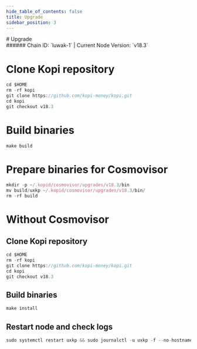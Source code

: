 ```yaml
---
hide_table_of_contents: false
title: Upgrade
sidebar_position: 3
---
```


<div class="h1-with-icon icon-kopi">
# Upgrade
</div>
###### Chain ID: `luwak-1` | Current Node Version: `v18.3`


# Clone Kopi repository
```js
cd $HOME
rm -rf kopi
git clone https://github.com/kopi-money/kopi.git
cd kopi
git checkout v18.3
 ```

# Build binaries
```js
make build
 ```

# Prepare binaries for Cosmovisor
```js
mkdir -p ~/.kopid/cosmovisor/upgrades/v18.3/bin
mv build/uxkp ~/.kopid/cosmovisor/upgrades/v18.3/bin/
rm -rf build
```

# Without Cosmovisor
## Clone Kopi repository
```js
cd $HOME
rm -rf kopi
git clone https://github.com/kopi-money/kopi.git
cd kopi
git checkout v18.3
 ```

## Build binaries
```js
make install
 ```

## Restart node and check logs
```js
sudo systemctl restart uxkp && sudo journalctl -u uxkp -f --no-hostname -o cat
```